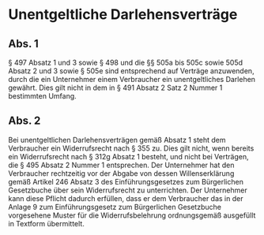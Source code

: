 # Unentgeltliche Darlehensverträge



## Abs. 1

 § 497 Absatz 1 und 3 sowie § 498 und die §§ 505a bis 505c sowie 505d Absatz 2 und 3 sowie § 505e sind entsprechend auf Verträge anzuwenden, durch die ein Unternehmer einem Verbraucher ein unentgeltliches Darlehen gewährt. Dies gilt nicht in dem in § 491 Absatz 2 Satz 2 Nummer 1 bestimmten Umfang.

## Abs. 2

 Bei unentgeltlichen Darlehensverträgen gemäß Absatz 1 steht dem Verbraucher ein Widerrufsrecht nach § 355 zu. Dies gilt nicht, wenn bereits ein Widerrufsrecht nach § 312g Absatz 1 besteht, und nicht bei Verträgen, die § 495 Absatz 2 Nummer 1 entsprechen. Der Unternehmer hat den Verbraucher rechtzeitig vor der Abgabe von dessen Willenserklärung gemäß Artikel 246 Absatz 3 des Einführungsgesetzes zum Bürgerlichen Gesetzbuche über sein Widerrufsrecht zu unterrichten. Der Unternehmer kann diese Pflicht dadurch erfüllen, dass er dem Verbraucher das in der Anlage 9 zum Einführungsgesetz zum Bürgerlichen Gesetzbuche vorgesehene Muster für die Widerrufsbelehrung ordnungsgemäß ausgefüllt in Textform übermittelt. 

